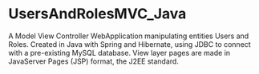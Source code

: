 # UsersAndRolesMVC_Java
A Model View Controller WebApplication manipulating entities Users and Roles.
Created in Java with Spring and Hibernate, using JDBC to connect with a pre-existing MySQL database.
View layer pages are made in JavaServer Pages (JSP) format, the J2EE standard.
